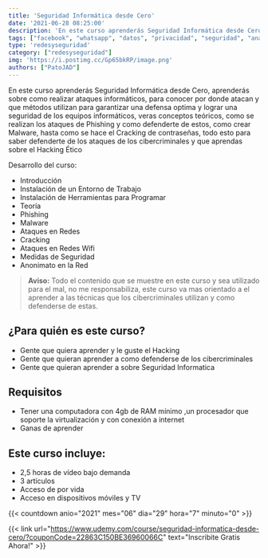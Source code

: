 ```yaml
---
title: 'Seguridad Informática desde Cero'
date: '2021-06-28 08:25:00'
description: 'En este curso aprenderás Seguridad Informática desde Cero'
tags: ["facebook", "whatsapp", "datos", "privacidad", "seguridad", "analisis", "opinion"]
type: 'redesyseguridad'
category: ["redesyseguridad"]
img: 'https://i.postimg.cc/Gp65bkRP/image.png'
authors: ["PatoJAD"]
---
```


En este curso aprenderás Seguridad Informática desde Cero, aprenderás sobre como realizar ataques informáticos, para conocer por donde atacan y que métodos utilizan para garantizar una defensa optima y lograr una seguridad de los equipos informáticos, veras conceptos teóricos, como se realizan los ataques de Phishing y como defenderte de estos, como crear Malware, hasta como se hace el Cracking de contraseñas, todo esto para saber defenderte de los ataques de los cibercriminales y que aprendas sobre el Hacking Ético

Desarrollo del curso:

* Introducción
* Instalación de un Entorno de Trabajo
* Instalación de Herramientas para Programar
* Teoría
* Phishing
* Malware
* Ataques en Redes
* Cracking
* Ataques en Redes Wifi
* Medidas de Seguridad
* Anonimato en la Red

> **Aviso:** Todo el contenido que se muestre en este curso y sea utilizado para el mal, no me responsabiliza, este curso va mas orientado a el aprender a las técnicas que los cibercriminales utilizan y como defenderse de estas.

## ¿Para quién es este curso?

* Gente que quiera aprender y le guste el Hacking
* Gente que quieran aprender a como defenderse de los cibercriminales
* Gente que quieran aprender a sobre Seguridad Informatica

## Requisitos

* Tener una computadora con 4gb de RAM mínimo ,un procesador que soporte la virtualización y con conexión a internet
* Ganas de aprender

## Este curso incluye:

* 2,5 horas de vídeo bajo demanda
* 3 artículos
* Acceso de por vida
* Acceso en dispositivos móviles y TV

{{< countdown anio="2021" mes="06" dia="29" hora="7" minuto="0" >}}

{{< link url="https://www.udemy.com/course/seguridad-informatica-desde-cero/?couponCode=22863C150BE36960066C" text="Inscribite Gratis Ahora!" >}}
